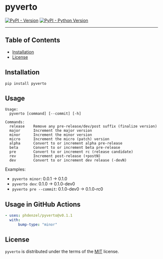 # pyverto

[![PyPI - Version](https://img.shields.io/pypi/v/pyverto.svg)](https://pypi.org/project/pyverto)
[![PyPI - Python Version](https://img.shields.io/pypi/pyversions/pyverto.svg)](https://pypi.org/project/pyverto)

-----

## Table of Contents

- [Installation](#installation)
- [License](#license)

## Installation

```console
pip install pyverto
```

## Usage

```console
Usage:
  pyverto [command] [--commit] [-h]

Commands:
  release    Remove any pre-release/dev/post suffix (finalize version)
  major      Increment the major version
  minor      Increment the minor version
  micro      Increment the micro (patch) version
  alpha      Convert to or increment alpha pre-release
  beta       Convert to or increment beta pre-release
  pre        Convert to or increment rc (release candidate)
  rev        Increment post-release (+postN)
  dev        Convert to or increment dev release (-devN)
```
Examples:
  - `pyverto minor`: 0.0.1 → 0.1.0
  - `pyverto dev`: 0.1.0 → 0.1.0-dev0
  - `pyverto pre --commit`: 0.1.0-dev0 → 0.1.0-rc0
  
  
## Usage in GitHub Actions

```yaml
- uses: phdenzel/pyverto@v0.1.1
  with:
      bump-type: "minor"
```


## License

`pyverto` is distributed under the terms of the [MIT](https://spdx.org/licenses/MIT.html) license.
